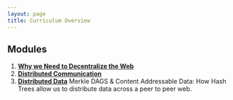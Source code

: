 ```yaml
---
layout: page
title: Curriculum Overview
---
```


## Modules

1. **[Why we Need to Decentralize the Web](../why-decentralize)**
1. **[Distributed Communication](../distributed-communication)**
1. **[Distributed Data](../distributed-data)** Merkle DAGS & Content Addressable Data: How Hash Trees allow us to distribute data across a peer to peer web.
